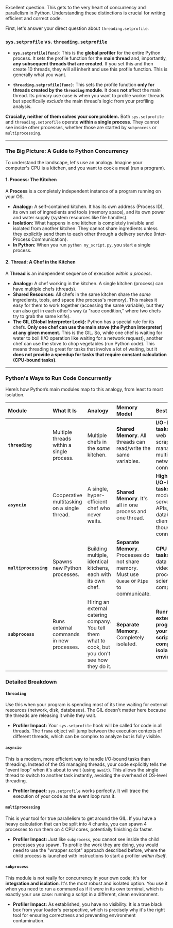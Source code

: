 Excellent question. This gets to the very heart of concurrency and parallelism in Python. Understanding these distinctions is crucial for writing efficient and correct code.

First, let's answer your direct question about `threading.setprofile`.

### `sys.setprofile` vs. `threading.setprofile`

*   **`sys.setprofile(func)`**: This is the **global profiler** for the entire Python process. It sets the profile function for the **main thread** and, importantly, **any subsequent threads that are created**. If you set this and then create 10 threads, they will all inherit and use this profile function. This is generally what you want.

*   **`threading.setprofile(func)`**: This sets the profile function **only for threads created by the `threading` module**. It does **not** affect the main thread. Its primary use case is when you want to profile worker threads but specifically *exclude* the main thread's logic from your profiling analysis.

**Crucially, neither of them solves your core problem.** Both `sys.setprofile` and `threading.setprofile` operate **within a single process**. They cannot see inside other processes, whether those are started by `subprocess` or `multiprocessing`.

---

### The Big Picture: A Guide to Python Concurrency

To understand the landscape, let's use an analogy. Imagine your computer's CPU is a kitchen, and you want to cook a meal (run a program).

#### 1. Process: The Kitchen

A **Process** is a completely independent instance of a program running on your OS.
*   **Analogy:** A self-contained kitchen. It has its own address (Process ID), its own set of ingredients and tools (memory space), and its own power and water supply (system resources like file handles).
*   **Isolation:** What happens in one kitchen is completely invisible and isolated from another kitchen. They cannot share ingredients unless they explicitly send them to each other through a delivery service (Inter-Process Communication).
*   **In Python:** When you run `python my_script.py`, you start a single process.

#### 2. Thread: A Chef in the Kitchen

A **Thread** is an independent sequence of execution *within a process*.
*   **Analogy:** A chef working in the kitchen. A single kitchen (process) can have multiple chefs (threads).
*   **Shared Resources:** All chefs in the same kitchen share the *same* ingredients, tools, and space (the process's memory). This makes it easy for them to work together (accessing the same variable), but they can also get in each other's way (a "race condition," where two chefs try to grab the same knife).
*   **The GIL (Global Interpreter Lock):** Python has a special rule for its chefs. **Only one chef can use the main stove (the Python interpreter) at any given moment.** This is the GIL. So, while one chef is waiting for water to boil (I/O operation like waiting for a network request), another chef can use the stove to chop vegetables (run Python code). This means threading is great for tasks that involve a lot of waiting, but it **does not provide a speedup for tasks that require constant calculation (CPU-bound tasks)**.

---

### Python's Ways to Run Code Concurrently

Here’s how Python’s main modules map to this analogy, from least to most isolation.

| Module | What It Is | Analogy | Memory Model | Best For | Profiler Visibility |
| :--- | :--- | :--- | :--- | :--- | :--- |
| **`threading`** | Multiple threads within a single process. | Multiple chefs in the *same* kitchen. | **Shared Memory**. All threads can read/write the same variables. | **I/O-bound tasks**. (e.g., web scraping, managing multiple network connections). | **YES**. `sys.setprofile` sees all threads in the process. |
| **`asyncio`** | Cooperative multitasking on a single thread. | A single, hyper-efficient chef who never waits. | **Shared Memory**. It's all in one process and one thread. | **High-level I/O-bound tasks**. (e.g., modern web servers, APIs, database clients with thousands of connections). | **YES**. Your profiler will see the event loop and the execution of coroutines. |
| **`multiprocessing`** | Spawns new Python processes. | Building multiple, identical kitchens, each with its own chef. | **Separate Memory**. Processes do not share memory. Must use `Queue` or `Pipe` to communicate. | **CPU-bound tasks**. (e.g., data analysis, video processing, scientific computing). | **NO**. Your profiler only sees the main process, not the child processes. |
| **`subprocess`** | Runs external commands in new processes. | Hiring an external catering company. You tell them what to cook, but you don't see how they do it. | **Separate Memory**. Completely isolated. | **Running external programs or your own scripts in a completely isolated environment**. | **NO**. Your profiler has zero visibility into the subprocess. |

### Detailed Breakdown

#### `threading`
Use this when your program is spending most of its time waiting for external resources (network, disk, databases). The GIL doesn't matter here because the threads are releasing it while they wait.

*   **Profiler Impact:** Your `sys.setprofile` hook will be called for code in all threads. The `frame` object will jump between the execution contexts of different threads, which can be complex to analyze but is fully visible.

#### `asyncio`
This is a modern, more efficient way to handle I/O-bound tasks than threading. Instead of the OS managing threads, your code explicitly tells the "event loop" when it's about to wait (using `await`). This allows the single thread to switch to another task instantly, avoiding the overhead of OS-level threading.

*   **Profiler Impact:** `sys.setprofile` works perfectly. It will trace the execution of your code as the event loop runs it.

#### `multiprocessing`
This is your tool for true parallelism to get around the GIL. If you have a heavy calculation that can be split into 4 chunks, you can spawn 4 processes to run them on 4 CPU cores, potentially finishing 4x faster.

*   **Profiler Impact:** Just like `subprocess`, you cannot see inside the child processes you spawn. To profile the work they are doing, you would need to use the "wrapper script" approach described before, where the child process is launched with instructions to start a profiler *within itself*.

#### `subprocess`
This module is not really for concurrency in your own code; it's for **integration and isolation**. It's the most robust and isolated option. You use it when you need to run a command as if it were in its own terminal, which is exactly your use case: running a script in a different, clean environment.

*   **Profiler Impact:** As established, you have no visibility. It is a true black box from your loader's perspective, which is precisely why it's the right tool for ensuring correctness and preventing environment contamination.
